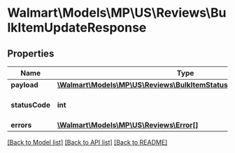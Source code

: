 # Walmart\Models\MP\US\Reviews\BulkItemUpdateResponse

## Properties

Name | Type | Description | Notes
------------ | ------------- | ------------- | -------------
**payload** | [**\Walmart\Models\MP\US\Reviews\BulkItemStatusUpdateResponsePayload**](BulkItemStatusUpdateResponsePayload.md) |  | [optional]
**statusCode** | **int** | Status code for the request. | [optional]
**errors** | [**\Walmart\Models\MP\US\Reviews\Error[]**](Error.md) |  | [optional]


[[Back to Model list]](./) [[Back to API list]](../../../../../README.md#supported-apis) [[Back to README]](../../../../../README.md)
